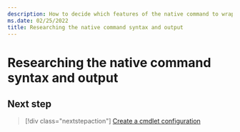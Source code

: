```yaml
---
description: How to decide which features of the native command to wrap using Crescendo.
ms.date: 02/25/2022
title: Researching the native command syntax and output
---
```

# Researching the native command syntax and output

## Next step

> [!div class="nextstepaction"]
> [Create a cmdlet configuration](create-new-cmdlet.md)
